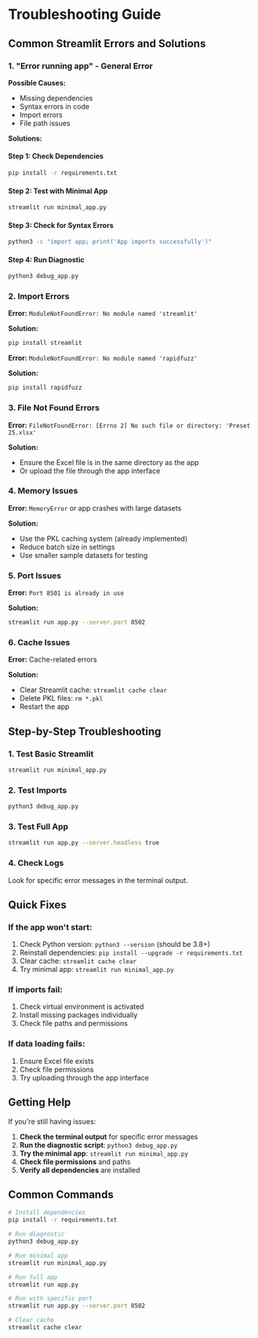# Troubleshooting Guide

## Common Streamlit Errors and Solutions

### 1. "Error running app" - General Error

**Possible Causes:**
- Missing dependencies
- Syntax errors in code
- Import errors
- File path issues

**Solutions:**

#### Step 1: Check Dependencies
```bash
pip install -r requirements.txt
```

#### Step 2: Test with Minimal App
```bash
streamlit run minimal_app.py
```

#### Step 3: Check for Syntax Errors
```bash
python3 -c "import app; print('App imports successfully')"
```

#### Step 4: Run Diagnostic
```bash
python3 debug_app.py
```

### 2. Import Errors

**Error:** `ModuleNotFoundError: No module named 'streamlit'`

**Solution:**
```bash
pip install streamlit
```

**Error:** `ModuleNotFoundError: No module named 'rapidfuzz'`

**Solution:**
```bash
pip install rapidfuzz
```

### 3. File Not Found Errors

**Error:** `FileNotFoundError: [Errno 2] No such file or directory: 'Preset 25.xlsx'`

**Solution:**
- Ensure the Excel file is in the same directory as the app
- Or upload the file through the app interface

### 4. Memory Issues

**Error:** `MemoryError` or app crashes with large datasets

**Solution:**
- Use the PKL caching system (already implemented)
- Reduce batch size in settings
- Use smaller sample datasets for testing

### 5. Port Issues

**Error:** `Port 8501 is already in use`

**Solution:**
```bash
streamlit run app.py --server.port 8502
```

### 6. Cache Issues

**Error:** Cache-related errors

**Solution:**
- Clear Streamlit cache: `streamlit cache clear`
- Delete PKL files: `rm *.pkl`
- Restart the app

## Step-by-Step Troubleshooting

### 1. Test Basic Streamlit
```bash
streamlit run minimal_app.py
```

### 2. Test Imports
```bash
python3 debug_app.py
```

### 3. Test Full App
```bash
streamlit run app.py --server.headless true
```

### 4. Check Logs
Look for specific error messages in the terminal output.

## Quick Fixes

### If the app won't start:
1. Check Python version: `python3 --version` (should be 3.8+)
2. Reinstall dependencies: `pip install --upgrade -r requirements.txt`
3. Clear cache: `streamlit cache clear`
4. Try minimal app: `streamlit run minimal_app.py`

### If imports fail:
1. Check virtual environment is activated
2. Install missing packages individually
3. Check file paths and permissions

### If data loading fails:
1. Ensure Excel file exists
2. Check file permissions
3. Try uploading through the app interface

## Getting Help

If you're still having issues:

1. **Check the terminal output** for specific error messages
2. **Run the diagnostic script**: `python3 debug_app.py`
3. **Try the minimal app**: `streamlit run minimal_app.py`
4. **Check file permissions** and paths
5. **Verify all dependencies** are installed

## Common Commands

```bash
# Install dependencies
pip install -r requirements.txt

# Run diagnostic
python3 debug_app.py

# Run minimal app
streamlit run minimal_app.py

# Run full app
streamlit run app.py

# Run with specific port
streamlit run app.py --server.port 8502

# Clear cache
streamlit cache clear
```